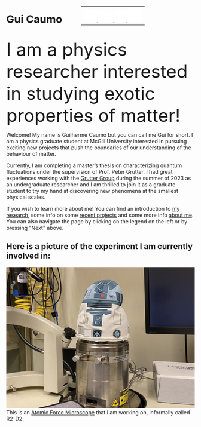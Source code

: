 <div style="display: flex; align-items: center;">
  <h1 id="gui-caumo" style="border-bottom: 1px solid transparent; padding-right: 50px;">Gui&nbsp;Caumo</h1>
    <table style="border-collapse: collapse; border: none;">
    <tr>
        <td style="border: none;">
        <a href="./about/media/Caumo_Guilherme_CV.pdf">
            <img src="./media/cv.png" width="35" height="35">
        </a>
        <a href="mailto:guilherme.caumo@mail.mcgill.ca">
            <img src="./media/mail.png" width="40" height="30">
        </a>
        <a href="https://www.linkedin.com/in/guilherme-felipe-hidalgo-caumo-1a57451b5/">
            <img src="./media/linkedin.png" width="30" height="30">
        </a>
        <a href="https://github.com/GFHCaumo">
            <img src="./media/github.png" width="40" height="40">
        </a>
        </td>
    </tr>
    </table>
</div>


<font size="7">   I am a physics researcher interested in studying exotic properties of matter! </font>

Welcome! My name is Guilherme Caumo but you can call me Gui for short. I am a physics graduate student at McGill University interested in pursuing exciting new projects that push the boundaries of our understanding of the behaviour of matter.

Currently, I am completing a master’s thesis on characterizing quantum fluctuations under the supervision of Prof. Peter Grutter. I had great experiences working with the [Grutter Group](https://spm.physics.mcgill.ca/) during the summer of 2023 as an undergraduate researcher and I am thrilled to join it as a graduate student to try my hand at discovering new phenomena at the smallest physical scales.

If you wish to learn more about me! You can find an introduction to [my research](./reasearch/index.md), some info on some [recent projects](./projects/index.md) and some more info [about me](./about/index.md). You can also navigate the page by clicking on the legend on the left or by pressing "Next" above.

## Here is a picture of the experiment I am currently involved in:

[![Atomic Force Microscope](./media/r2d2.jpg "Atomic Force Microscope")](https://en.wikipedia.org/wiki/Atomic_force_microscopy)
This is an [Atomic Force Microscope](https://en.wikipedia.org/wiki/Atomic_force_microscopy) that I am working on, informally called R2-D2.
